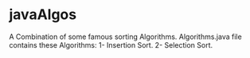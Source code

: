 # javaAlgos
A Combination of some famous sorting Algorithms.
Algorithms.java file contains these Algorithms:
1- Insertion Sort.
2- Selection Sort.
